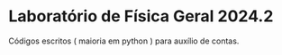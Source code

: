 # Laboratório de Física Geral 2024.2
Códigos escritos ( maioria em python ) para auxílio de contas.
